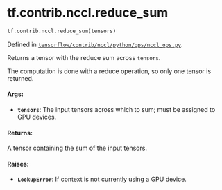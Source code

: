 <div itemscope itemtype="http://developers.google.com/ReferenceObject">
<meta itemprop="name" content="tf.contrib.nccl.reduce_sum" />
</div>

# tf.contrib.nccl.reduce_sum

``` python
tf.contrib.nccl.reduce_sum(tensors)
```



Defined in [`tensorflow/contrib/nccl/python/ops/nccl_ops.py`](https://www.tensorflow.org/code/tensorflow/contrib/nccl/python/ops/nccl_ops.py).

Returns a tensor with the reduce sum across `tensors`.

The computation is done with a reduce operation, so only one tensor is
returned.

#### Args:

* <b>`tensors`</b>: The input tensors across which to sum; must be assigned
    to GPU devices.


#### Returns:

A tensor containing the sum of the input tensors.


#### Raises:

* <b>`LookupError`</b>: If context is not currently using a GPU device.